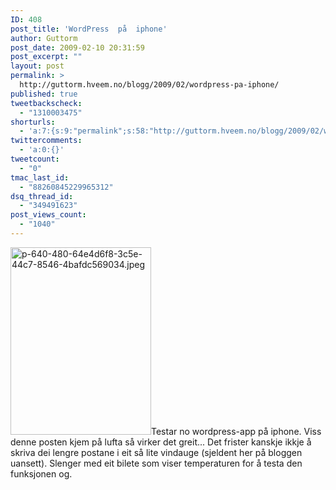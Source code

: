 ```yaml
---
ID: 408
post_title: 'WordPress  på  iphone'
author: Guttorm
post_date: 2009-02-10 20:31:59
post_excerpt: ""
layout: post
permalink: >
  http://guttorm.hveem.no/blogg/2009/02/wordpress-pa-iphone/
published: true
tweetbackscheck:
  - "1310003475"
shorturls:
  - 'a:7:{s:9:"permalink";s:58:"http://guttorm.hveem.no/blogg/2009/02/wordpress-pa-iphone/";s:7:"tinyurl";s:25:"http://tinyurl.com/de3yvm";s:4:"isgd";s:17:"http://is.gd/j4GB";s:5:"bitly";s:18:"http://bit.ly/9KnK";s:5:"snipr";s:22:"http://snipr.com/bn53r";s:5:"snurl";s:22:"http://snurl.com/bn53r";s:7:"snipurl";s:24:"http://snipurl.com/bn53r";}'
twittercomments:
  - 'a:0:{}'
tweetcount:
  - "0"
tmac_last_id:
  - "88260845229965312"
dsq_thread_id:
  - "349491623"
post_views_count:
  - "1040"
---
```

<a href="http://guttorm.hveem.no/blogg/wp-content/uploads/2009/02/p-640-480-64e4d6f8-3c5e-44c7-8546-4bafdc569034.jpeg"><img class="size-medium wp-image-407 alignright" title="p-640-480-64e4d6f8-3c5e-44c7-8546-4bafdc569034.jpeg" src="http://guttorm.hveem.no/blogg/wp-content/uploads/2009/02/p-640-480-64e4d6f8-3c5e-44c7-8546-4bafdc569034-225x300.jpg" alt="p-640-480-64e4d6f8-3c5e-44c7-8546-4bafdc569034.jpeg" width="225" height="300" /></a>Testar no wordpress-app på iphone. Viss denne posten kjem på lufta så virker det greit... Det frister kanskje ikkje å skriva dei lengre postane i eit  så lite vindauge (sjeldent her på bloggen uansett). Slenger med eit bilete som viser temperaturen for å testa den funksjonen og.